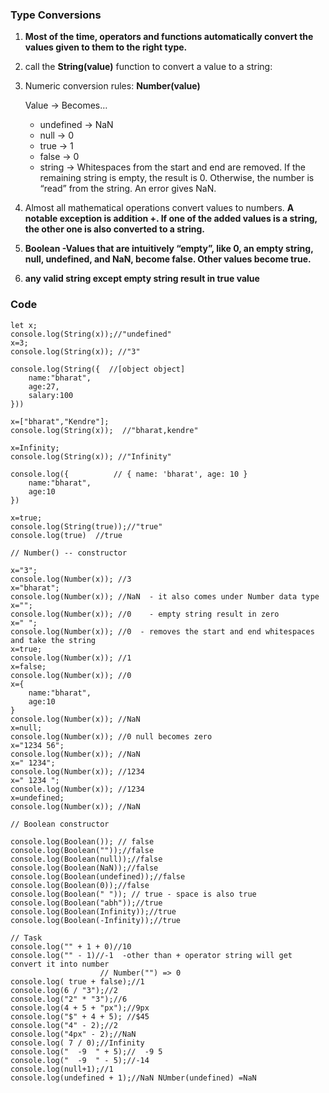 ### Type Conversions

1. **Most of the time, operators and functions automatically convert the values given to them to the right type.**

2.  call the **String(value)** function to convert a value to a string:

3. Numeric conversion rules: **Number(value)**

	Value	->		Becomes…
	* undefined	->	NaN
	* null	->		0
	* true 	->		1
	* false	->		0
    * string ->	Whitespaces from the start and end are removed. If the remaining string is empty, the result is 0. Otherwise, the number is “read” from the string. An error gives NaN.
	
4. Almost all mathematical operations convert values to numbers. **A notable exception is addition +. 
   If one of the added values is a string, the other one is also converted to a string.**
   
5. **Boolean -Values that are intuitively “empty”, like 0, an empty string, null, undefined, and NaN, become false. Other values become true.**

6. **any valid string except empty string result in true value**

### Code
~~~
let x;
console.log(String(x));//"undefined"
x=3;
console.log(String(x)); //"3"

console.log(String({  //[object object]
    name:"bharat",
    age:27,
    salary:100
}))

x=["bharat","Kendre"];
console.log(String(x));  //"bharat,kendre"

x=Infinity;
console.log(String(x)); //"Infinity"

console.log({          // { name: 'bharat', age: 10 }
    name:"bharat",
    age:10
})

x=true;
console.log(String(true));//"true"
console.log(true)  //true

// Number() -- constructor

x="3";
console.log(Number(x)); //3
x="bharat";
console.log(Number(x)); //NaN  - it also comes under Number data type
x="";
console.log(Number(x)); //0    - empty string result in zero
x=" ";
console.log(Number(x)); //0  - removes the start and end whitespaces and take the string
x=true;
console.log(Number(x)); //1
x=false;
console.log(Number(x)); //0
x={
    name:"bharat",
    age:10
}
console.log(Number(x)); //NaN
x=null;
console.log(Number(x)); //0 null becomes zero
x="1234 56";
console.log(Number(x)); //NaN
x=" 1234";
console.log(Number(x)); //1234
x=" 1234 ";
console.log(Number(x)); //1234
x=undefined;
console.log(Number(x)); //NaN

// Boolean constructor

console.log(Boolean()); // false
console.log(Boolean(""));//false
console.log(Boolean(null));//false
console.log(Boolean(NaN));//false
console.log(Boolean(undefined));//false
console.log(Boolean(0));//false
console.log(Boolean(" ")); // true - space is also true
console.log(Boolean("abh"));//true
console.log(Boolean(Infinity));//true
console.log(Boolean(-Infinity));//true

// Task
console.log("" + 1 + 0)//10
console.log("" - 1)//-1  -other than + operator string will get convert it into number
                    // Number("") => 0
console.log( true + false);//1
console.log(6 / "3");//2
console.log("2" * "3");//6
console.log(4 + 5 + "px");//9px
console.log("$" + 4 + 5); //$45
console.log("4" - 2);//2
console.log("4px" - 2);//NaN
console.log( 7 / 0);//Infinity
console.log("  -9  " + 5);//  -9 5
console.log("  -9  " - 5);//-14
console.log(null+1);//1
console.log(undefined + 1);//NaN NUmber(undefined) =NaN
~~~